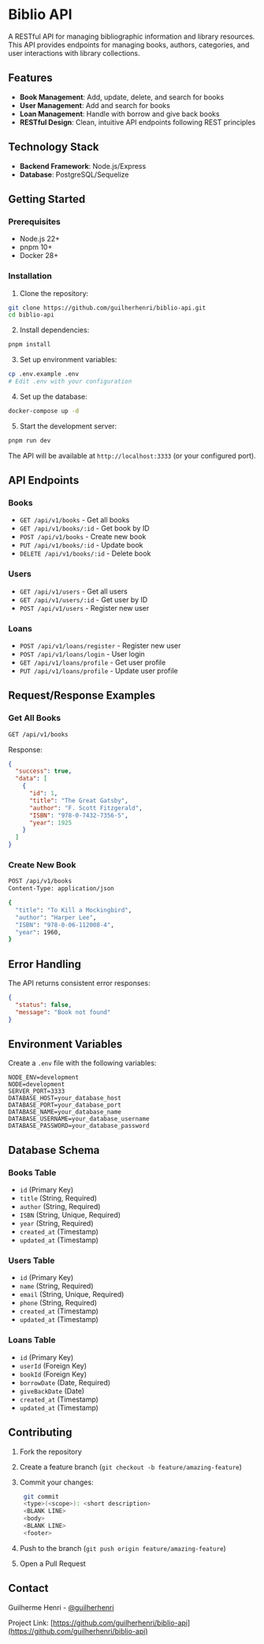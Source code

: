 # Biblio API

A RESTful API for managing bibliographic information and library resources. This API provides endpoints for managing books, authors, categories, and user interactions with library collections.

## Features

- **Book Management**: Add, update, delete, and search for books
- **User Management**: Add and search for books
- **Loan Management**: Handle with borrow and give back books
- **RESTful Design**: Clean, intuitive API endpoints following REST principles

## Technology Stack

- **Backend Framework**: Node.js/Express
- **Database**: PostgreSQL/Sequelize

## Getting Started

### Prerequisites

- Node.js 22+
- pnpm 10+
- Docker 28+

### Installation

1. Clone the repository:

```bash
git clone https://github.com/guilherhenri/biblio-api.git
cd biblio-api
```

2. Install dependencies:

```bash
pnpm install
```

3. Set up environment variables:

```bash
cp .env.example .env
# Edit .env with your configuration
```

4. Set up the database:

```bash
docker-compose up -d
```

5. Start the development server:

```bash
pnpm run dev
```

The API will be available at `http://localhost:3333` (or your configured port).

## API Endpoints

### Books

- `GET /api/v1/books` - Get all books
- `GET /api/v1/books/:id` - Get book by ID
- `POST /api/v1/books` - Create new book
- `PUT /api/v1/books/:id` - Update book
- `DELETE /api/v1/books/:id` - Delete book

### Users

- `GET /api/v1/users` - Get all users
- `GET /api/v1/users/:id` - Get user by ID
- `POST /api/v1/users` - Register new user

### Loans

- `POST /api/v1/loans/register` - Register new user
- `POST /api/v1/loans/login` - User login
- `GET /api/v1/loans/profile` - Get user profile
- `PUT /api/v1/loans/profile` - Update user profile

## Request/Response Examples

### Get All Books

```bash
GET /api/v1/books
```

Response:

```json
{
  "success": true,
  "data": [
    {
      "id": 1,
      "title": "The Great Gatsby",
      "author": "F. Scott Fitzgerald",
      "ISBN": "978-0-7432-7356-5",
      "year": 1925
    }
  ]
}
```

### Create New Book

```bash
POST /api/v1/books
Content-Type: application/json

{
  "title": "To Kill a Mockingbird",
  "author": "Harper Lee",
  "ISBN": "978-0-06-112008-4",
  "year": 1960,
}
```

## Error Handling

The API returns consistent error responses:

```json
{
  "status": false,
  "message": "Book not found"
}
```

## Environment Variables

Create a `.env` file with the following variables:

```env
NODE_ENV=development
NODE=development
SERVER_PORT=3333
DATABASE_HOST=your_database_host
DATABASE_PORT=your_database_port
DATABASE_NAME=your_database_name
DATABASE_USERNAME=your_database_username
DATABASE_PASSWORD=your_database_password
```

## Database Schema

### Books Table

- `id` (Primary Key)
- `title` (String, Required)
- `author` (String, Required)
- `ISBN` (String, Unique, Required)
- `year` (String, Required)
- `created_at` (Timestamp)
- `updated_at` (Timestamp)

### Users Table

- `id` (Primary Key)
- `name` (String, Required)
- `email` (String, Unique, Required)
- `phone` (String, Required)
- `created_at` (Timestamp)
- `updated_at` (Timestamp)

### Loans Table

- `id` (Primary Key)
- `userId` (Foreign Key)
- `bookId` (Foreign Key)
- `borrowDate` (Date, Required)
- `giveBackDate` (Date)
- `created_at` (Timestamp)
- `updated_at` (Timestamp)

## Contributing

1. Fork the repository
2. Create a feature branch (`git checkout -b feature/amazing-feature`)
3. Commit your changes:

   ```bash
    git commit
    <type>(<scope>): <short description>
    <BLANK LINE>
    <body>
    <BLANK LINE>
    <footer>
   ```
   
5. Push to the branch (`git push origin feature/amazing-feature`)
6. Open a Pull Request

## Contact

Guilherme Henri - [@guilherhenri](https://github.com/guilherhenri)

Project Link: [https://github.com/guilherhenri/biblio-api](https://github.com/guilherhenri/biblio-api)
